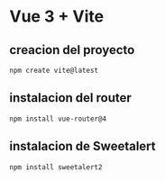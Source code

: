 # Vue 3 + Vite

## creacion del proyecto
```
npm create vite@latest
```

## instalacion del router

```
npm install vue-router@4
```
## instalacion de Sweetalert

```
npm install sweetalert2
```